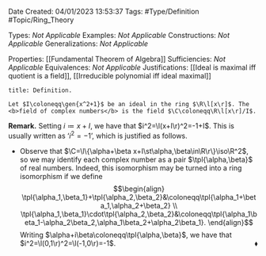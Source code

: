 <div class="topSpace"></div>

Date Created: 04/01/2023 13:53:37
Tags: #Type/Definition #Topic/Ring_Theory

Types: <i>Not Applicable</i>
Examples: <i>Not Applicable</i>
Constructions: <i>Not Applicable</i>
Generalizations: <i>Not Applicable</i>

Properties: [[Fundamental Theorem of Algebra]]
Sufficiencies: <i>Not Applicable</i>
Equivalences: <i>Not Applicable</i>
Justifications: [[Ideal is maximal iff quotient is a field]], [[Irreducible polynomial iff ideal maximal]]

``` ad-Definition
title: Definition.

Let $I\coloneqq\gen{x^2+1}$ be an ideal in the ring $\R\l[x\r]$. The <b>field of complex numbers</b> is the field $\C\coloneqq\R\l[x\r]/I$.

```

<b>Remark.</b> Setting $i\coloneqq x+I$, we have that $i^2=\l(x+I\r)^2=-1+I$. This is usually written as $\textrm{`}i^2=-1\textrm{'}$, which is justified as follows.
* Observe that $\C=\l\{\alpha+\beta x+I\st\alpha,\beta\in\R\r\}\iso\R^2$, so we may identify each complex number as a pair $\tpl{\alpha,\beta}$ of real numbers. Indeed, this isomorphism may be turned into a ring isomorphism if we define
$$\begin{align}
    \tpl{\alpha_1,\beta_1}+\tpl{\alpha_2,\beta_2}&\coloneqq\tpl{\alpha_1+\beta_1,\alpha_2+\beta_2} \\
    \tpl{\alpha_1,\beta_1}\cdot\tpl{\alpha_2,\beta_2}&\coloneqq\tpl{\alpha_1\beta_1-\alpha_2\beta_2,\alpha_1\beta_2+\alpha_2\beta_1}.
\end{align}$$
Writing $\alpha+i\beta\coloneqq\tpl{\alpha,\beta}$, we have that $i^2=\l(0,1\r)^2=\l(-1,0\r)=-1$.<span style="float:right;">$\blacklozenge$</span>
